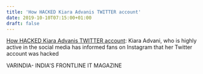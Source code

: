 ```yaml
---
title: 'How HACKED Kiara Advanis TWITTER account'
date: 2019-10-10T07:15:00+01:00
draft: false
---
```


[How HACKED Kiara Advanis TWITTER account](https://varindia.com/news/how-hacked-kiara-advanis-twitter-account-#.XZ7MYLzIyZU.blogger): Kiara Advani, who is highly active in the social media has informed fans on Instagram that her Twitter account was hacked  
  
VARINDIA- INDIA'S FRONTLINE IT MAGAZINE